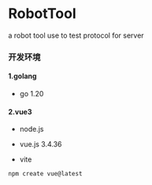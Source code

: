 # RobotTool
a robot tool use to test protocol for server

### 开发环境
#### 1.golang
- go 1.20

#### 2.vue3
- node.js

- vue.js 3.4.36

- vite
```
npm create vue@latest
```